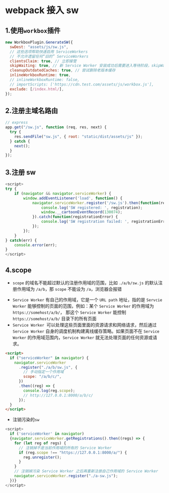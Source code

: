 # webpack 接入 sw

## 1.使用`workbox`插件

```js
new WorkboxPlugin.GenerateSW({
  swDest: "assets/js/sw.js",
  // 这些选项帮助快速启用 ServiceWorkers
  // 不允许遗留任何“旧的” ServiceWorkers
  clientsClaim: true, // 立即接管
  skipWaiting: true, // 新 Service Worker 安装成功后需要进入等待阶段，skipWaiting: true 将使其跳过等待，安装成功后立即接管网站。
  cleanupOutdatedCaches: true, // 尝试删除老版本缓存
  inlineWorkboxRuntime: true,
  // inlineWorkboxRuntime: false,
  // importScripts: ['https://cdn.test.com/assets/js/workbox.js'],
  exclude: [/index.html/],
});
```

## 2.注册主域名路由

```js
// express
app.get("/sw.js", function (req, res, next) {
  try {
    res.sendFile("sw.js", { root: "static/dist/assets/js" });
  } catch {
    next();
  }
});
```

## 3.注册 sw

```js
<script>
try {
    if (navigator && navigator.serviceWorker) {
        window.addEventListener('load', function() {
            navigator.serviceWorker.register('/sw.js').then(function(registration) {
                console.log('SW registered: ', registration);
                window.__cartoonEventRecord(130074);
            }).catch(function(registrationError) {
                console.log('SW registration failed: ', registrationError);
            });
        });
    }
} catch(err) {
    console.error(err);
}
</script>
```

## 4.scope

- `scope` 的域名不能超过默认的注册作用域的范围，比如 `./a/b/sw.js` 的默认注册作用域为 `/a/b`，那 `scope` 不能设为 `/a`，浏览器会报错

* `Service Worker` 有自己的作用域，它是一个 `URL path` 地址，指的是 `Servcie Worker` 能够控制的页面的范围，例如：某个 `Service Worker` 的作用域为 `https://somehost/a/b/`， 那这个 `Service Worker` 能控制 `https://somehost/a/b/` 目录下的所有页面
* `Service Worker `可以处理这些页面里面的资源请求和网络请求，然后通过 `Service Worker` 自身的调度机制构建离线缓存策略。如果页面不在 `Service Worker` 的作用域范围内，`Service Worker` 就无法处理页面的任何资源或请求。

```html
<script>
  if ("serviceWorker" in navigator) {
    navigator.serviceWorker
      .register("./a/b/sw.js", {
        // 手动指定一个作用域
        scope: "/a/b/c/",
      })
      .then((reg) => {
        console.log(reg.scope);
        // http://127.0.0.1:8000/a/b/c/
      });
  }
</script>
```

- 注销污染的`sw`

```js
<script>
  if ('serviceWorker' in navigator)
  {navigator.serviceWorker.getRegistrations().then((regs) => {
    for (let reg of regs) {
      // 注销掉不是当前作用域的所有的 Service Worker
      if (reg.scope !== "https://127.0.0.1:8000/a/") {
        reg.unregister();
      }
    }
    // 注销掉污染 Service Worker 之后再重新注册自己作用域的 Service Worker
    navigator.serviceWorker.register("./a-sw.js");
  })}
</script>
```
